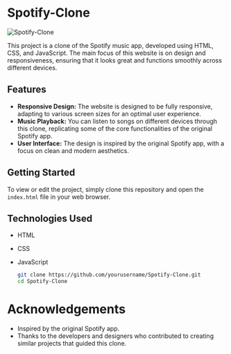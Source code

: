 # Spotify-Clone

![Spotify-Clone](![3-devices-black](https://github.com/user-attachments/assets/358e8907-88c3-4292-80e9-65bb691061a4))

This project is a clone of the Spotify music app, developed using HTML, CSS, and JavaScript. The main focus of this website is on design and responsiveness, ensuring that it looks great and functions smoothly across different devices.

## Features

- **Responsive Design:** The website is designed to be fully responsive, adapting to various screen sizes for an optimal user experience.
- **Music Playback:** You can listen to songs on different devices through this clone, replicating some of the core functionalities of the original Spotify app.
- **User Interface:** The design is inspired by the original Spotify app, with a focus on clean and modern aesthetics.

## Getting Started

To view or edit the project, simply clone this repository and open the `index.html` file in your web browser.

## Technologies Used

- HTML
- CSS
- JavaScript

  ```bash
  git clone https://github.com/yourusername/Spotify-Clone.git
  cd Spotify-Clone

# Acknowledgements

- Inspired by the original Spotify app.
- Thanks to the developers and designers who contributed to creating similar projects that guided this clone.
